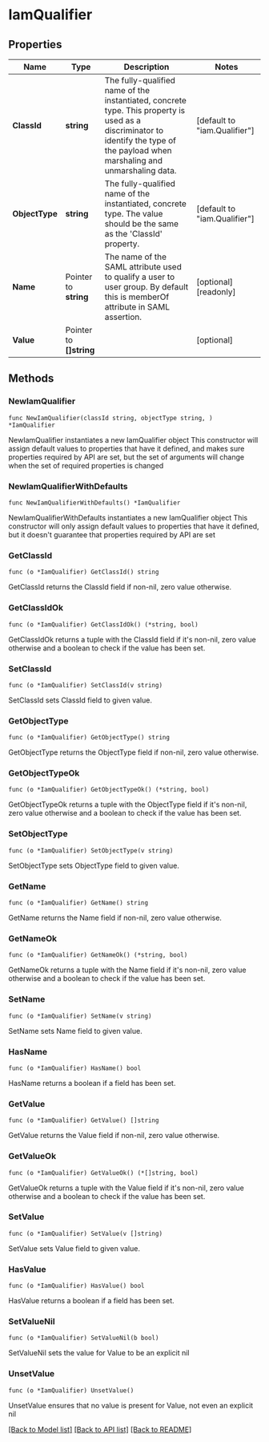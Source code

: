 # IamQualifier

## Properties

Name | Type | Description | Notes
------------ | ------------- | ------------- | -------------
**ClassId** | **string** | The fully-qualified name of the instantiated, concrete type. This property is used as a discriminator to identify the type of the payload when marshaling and unmarshaling data. | [default to "iam.Qualifier"]
**ObjectType** | **string** | The fully-qualified name of the instantiated, concrete type. The value should be the same as the &#39;ClassId&#39; property. | [default to "iam.Qualifier"]
**Name** | Pointer to **string** | The name of the SAML attribute used to qualify a user to user group. By default this is memberOf attribute in SAML assertion. | [optional] [readonly] 
**Value** | Pointer to **[]string** |  | [optional] 

## Methods

### NewIamQualifier

`func NewIamQualifier(classId string, objectType string, ) *IamQualifier`

NewIamQualifier instantiates a new IamQualifier object
This constructor will assign default values to properties that have it defined,
and makes sure properties required by API are set, but the set of arguments
will change when the set of required properties is changed

### NewIamQualifierWithDefaults

`func NewIamQualifierWithDefaults() *IamQualifier`

NewIamQualifierWithDefaults instantiates a new IamQualifier object
This constructor will only assign default values to properties that have it defined,
but it doesn't guarantee that properties required by API are set

### GetClassId

`func (o *IamQualifier) GetClassId() string`

GetClassId returns the ClassId field if non-nil, zero value otherwise.

### GetClassIdOk

`func (o *IamQualifier) GetClassIdOk() (*string, bool)`

GetClassIdOk returns a tuple with the ClassId field if it's non-nil, zero value otherwise
and a boolean to check if the value has been set.

### SetClassId

`func (o *IamQualifier) SetClassId(v string)`

SetClassId sets ClassId field to given value.


### GetObjectType

`func (o *IamQualifier) GetObjectType() string`

GetObjectType returns the ObjectType field if non-nil, zero value otherwise.

### GetObjectTypeOk

`func (o *IamQualifier) GetObjectTypeOk() (*string, bool)`

GetObjectTypeOk returns a tuple with the ObjectType field if it's non-nil, zero value otherwise
and a boolean to check if the value has been set.

### SetObjectType

`func (o *IamQualifier) SetObjectType(v string)`

SetObjectType sets ObjectType field to given value.


### GetName

`func (o *IamQualifier) GetName() string`

GetName returns the Name field if non-nil, zero value otherwise.

### GetNameOk

`func (o *IamQualifier) GetNameOk() (*string, bool)`

GetNameOk returns a tuple with the Name field if it's non-nil, zero value otherwise
and a boolean to check if the value has been set.

### SetName

`func (o *IamQualifier) SetName(v string)`

SetName sets Name field to given value.

### HasName

`func (o *IamQualifier) HasName() bool`

HasName returns a boolean if a field has been set.

### GetValue

`func (o *IamQualifier) GetValue() []string`

GetValue returns the Value field if non-nil, zero value otherwise.

### GetValueOk

`func (o *IamQualifier) GetValueOk() (*[]string, bool)`

GetValueOk returns a tuple with the Value field if it's non-nil, zero value otherwise
and a boolean to check if the value has been set.

### SetValue

`func (o *IamQualifier) SetValue(v []string)`

SetValue sets Value field to given value.

### HasValue

`func (o *IamQualifier) HasValue() bool`

HasValue returns a boolean if a field has been set.

### SetValueNil

`func (o *IamQualifier) SetValueNil(b bool)`

 SetValueNil sets the value for Value to be an explicit nil

### UnsetValue
`func (o *IamQualifier) UnsetValue()`

UnsetValue ensures that no value is present for Value, not even an explicit nil

[[Back to Model list]](../README.md#documentation-for-models) [[Back to API list]](../README.md#documentation-for-api-endpoints) [[Back to README]](../README.md)


